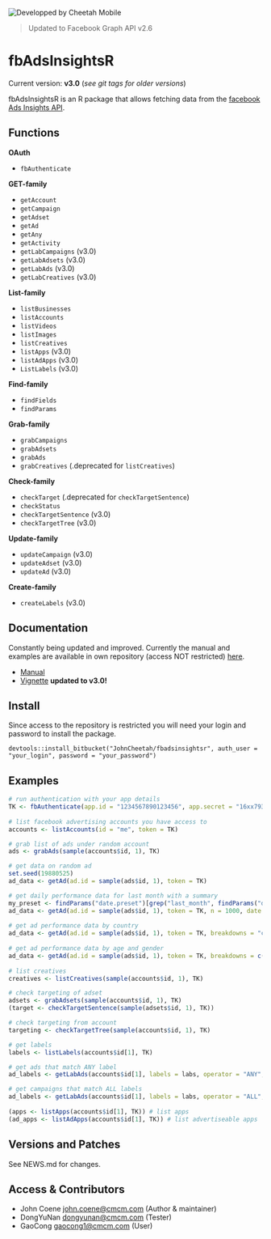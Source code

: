 ![Developped by Cheetah Mobile](https://upload.wikimedia.org/wikipedia/en/f/f9/Cheetah_Mobile_Logo.png)

 > Updated to Facebook Graph API v2.6

# fbAdsInsightsR #

Current version: **v3.0** (*see git tags for older versions*)

fbAdsInsightsR is an R package that allows fetching data from the [facebook Ads Insights API](https://developers.facebook.com/docs/marketing-api/insights/v2.6).

## Functions ##

**OAuth**

* `fbAuthenticate`

**GET-family**

* `getAccount`
* `getCampaign`
* `getAdset`
* `getAd`
* `getAny`
* `getActivity`
* `getLabCampaigns` (v3.0)
* `getLabAdsets` (v3.0)
* `getLabAds` (v3.0)
* `getLabCreatives` (v3.0)

**List-family**

* `listBusinesses`
* `listAccounts`
* `listVideos`
* `listImages`
* `listCreatives`
* `listApps` (v3.0)
* `listAdApps` (v3.0)
* `ListLabels` (v3.0)

**Find-family**

* `findFields`
* `findParams`

**Grab-family**

* `grabCampaigns`
* `grabAdsets`
* `grabAds`
* `grabCreatives` (.deprecated for `listCreatives`)

**Check-family**

* `checkTarget` (.deprecated for `checkTargetSentence`)
* `checkStatus`
* `checkTargetSentence` (v3.0)
* `checkTargetTree` (v3.0)

**Update-family**

* `updateCampaign` (v3.0)
* `updateAdset` (v3.0)
* `updateAd` (v3.0)

**Create-family**

* `createLabels` (v3.0)

## Documentation ##

Constantly being updated and improved. Currently the manual and examples are available in own repository (access NOT restricted) [here](https://bitbucket.org/JohnCheetah/fbadsinsightsrdocs/src).

* [Manual](https://bitbucket.org/JohnCheetah/fbadsinsightsr/downloads/fbAdsInsightsRv3_0.pdf)
* [Vignette](https://bitbucket.org/JohnCheetah/fbadsinsightsrdocs/src) **updated to v3.0!**

## Install ##

Since access to the repository is restricted you will need your login and password to install the package.

`devtools::install_bitbucket("JohnCheetah/fbadsinsightsr", auth_user = "your_login", password = "your_password")`

## Examples ##

```R
# run authentication with your app details
TK <- fbAuthenticate(app.id = "1234567890123456", app.secret = "16xx79321xx0130x2x10a08x3e2x80xx", scope = c("ads_management", "ads_read"))
                           
# list facebook advertising accounts you have access to
accounts <- listAccounts(id = "me", token = TK)

# grab list of ads under random account
ads <- grabAds(sample(accounts$id, 1), TK)

# get data on random ad
set.seed(19880525)
ad_data <- getAd(ad.id = sample(ads$id, 1), token = TK)

# get daily performance data for last month with a summary
my_preset <- findParams("date.preset")[grep("last_month", findParams("date.preset"))]
ad_data <- getAd(ad.id = sample(ads$id, 1), token = TK, n = 1000, date.preset = my_preset, time.increment = 1)
                
# get ad performance data by country 
ad_data <- getAd(ad.id = sample(ads$id, 1), token = TK, breakdowns = "country")
                  
# get ad performance data by age and gender 
ad_data <- getAd(ad.id = sample(ads$id, 1), token = TK, breakdowns = c("age", "gender"))
                
# list creatives
creatives <- listCreatives(sample(accounts$id, 1), TK)

# check targeting of adset
adsets <- grabAdsets(sample(accounts$id, 1), TK)
(target <- checkTargetSentence(sample(adsets$id, 1), TK))

# check targeting from account
targeting <- checkTargetTree(sample(accounts$id, 1), TK)

# get labels
labels <- listLabels(accounts$id[1], TK)

# get ads that match ANY label
ad_labels <- getLabAds(accounts$id[1], labels = labs, operator = "ANY", token = TK)

# get campaigns that match ALL labels                        
ad_labels <- getLabAds(accounts$id[1], labels = labs, operator = "ALL", token = TK)
                      
(apps <- listApps(accounts$id[1], TK)) # list apps
(ad_apps <- listAdApps(accounts$id[1], TK)) # list advertiseable apps
```

## Versions and Patches ##

See NEWS.md for changes.

## Access & Contributors ##

* John Coene <john.coene@cmcm.com> (Author & maintainer)
* DongYuNan <dongyunan@cmcm.com> (Tester)
* GaoCong <gaocong1@cmcm.com> (User)